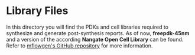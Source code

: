 # Library Files

In this directory you will find the PDKs and cell libraries required to synthesize and generate post-synthesis reports. As of now,  **freepdk-45nm** and a version of the according **Nangate Open Cell Library** can be found. Refer to [mflowgen's GitHub repository](https://github.com/mflowgen/freepdk-45nm) for more information.
